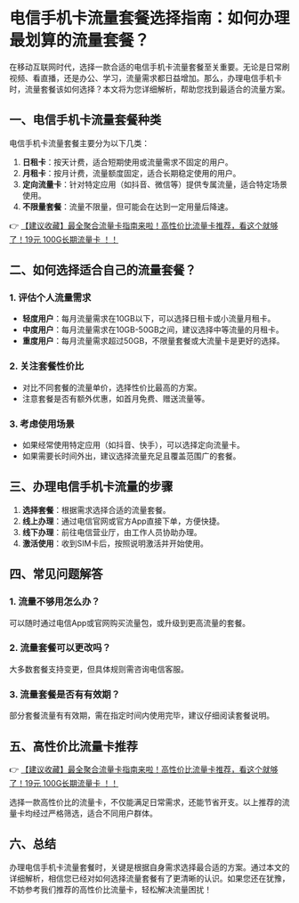 # 电信手机卡流量套餐选择指南：如何办理最划算的流量套餐？

在移动互联网时代，选择一款合适的电信手机卡流量套餐至关重要。无论是日常刷视频、看直播，还是办公、学习，流量需求都日益增加。那么，办理电信手机卡时，流量套餐该如何选择？本文将为您详细解析，帮助您找到最适合的流量方案。

## 一、电信手机卡流量套餐种类

电信手机卡流量套餐主要分为以下几类：

1. **日租卡**：按天计费，适合短期使用或流量需求不固定的用户。
2. **月租卡**：按月计费，流量额度固定，适合长期稳定使用的用户。
3. **定向流量卡**：针对特定应用（如抖音、微信等）提供专属流量，适合特定场景使用。
4. **不限量套餐**：流量不限量，但可能会在达到一定用量后降速。

👉 [【建议收藏】最全聚合流量卡指南来啦！高性价比流量卡推荐，看这个就够了！19元 100G长期流量卡 ！！](https://bit.ly/Liuliangka)

## 二、如何选择适合自己的流量套餐？

### 1. 评估个人流量需求
- **轻度用户**：每月流量需求在10GB以下，可以选择日租卡或小流量月租卡。
- **中度用户**：每月流量需求在10GB-50GB之间，建议选择中等流量的月租卡。
- **重度用户**：每月流量需求超过50GB，不限量套餐或大流量卡是更好的选择。

### 2. 关注套餐性价比
- 对比不同套餐的流量单价，选择性价比最高的方案。
- 注意套餐是否有额外优惠，如首月免费、赠送流量等。

### 3. 考虑使用场景
- 如果经常使用特定应用（如抖音、快手），可以选择定向流量卡。
- 如果需要长时间外出，建议选择流量充足且覆盖范围广的套餐。

## 三、办理电信手机卡流量的步骤

1. **选择套餐**：根据需求选择合适的流量套餐。
2. **线上办理**：通过电信官网或官方App直接下单，方便快捷。
3. **线下办理**：前往电信营业厅，由工作人员协助办理。
4. **激活使用**：收到SIM卡后，按照说明激活并开始使用。

## 四、常见问题解答

### 1. 流量不够用怎么办？
可以随时通过电信App或官网购买流量包，或升级到更高流量的套餐。

### 2. 流量套餐可以更改吗？
大多数套餐支持变更，但具体规则需咨询电信客服。

### 3. 流量套餐是否有有效期？
部分套餐流量有有效期，需在指定时间内使用完毕，建议仔细阅读套餐说明。

## 五、高性价比流量卡推荐

👉 [【建议收藏】最全聚合流量卡指南来啦！高性价比流量卡推荐，看这个就够了！19元 100G长期流量卡 ！！](https://bit.ly/Liuliangka)

选择一款高性价比的流量卡，不仅能满足日常需求，还能节省开支。以上推荐的流量卡均经过严格筛选，适合不同用户群体。

## 六、总结

办理电信手机卡流量套餐时，关键是根据自身需求选择最合适的方案。通过本文的详细解析，相信您已经对如何选择流量套餐有了更清晰的认识。如果您还在犹豫，不妨参考我们推荐的高性价比流量卡，轻松解决流量困扰！